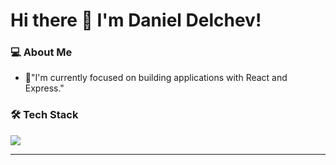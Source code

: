 # Hi there 👋 I'm Daniel Delchev!

### 💻 About Me

- 👀"I'm currently focused on building applications with React and Express."


### 🛠️ Tech Stack

<p align="left">
    <img src="https://skillicons.dev/icons?i=js,html,css,react,express,mongodb" />
</p>

---